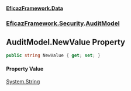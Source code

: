 #### [EficazFramework.Data](EficazFrameworkData.md 'EficazFramework Data')
### [EficazFramework.Security](EficazFrameworkData.md#EficazFramework.Security 'EficazFramework.Security').[AuditModel](EficazFramework.Security/AuditModel.md 'EficazFramework.Security.AuditModel')

## AuditModel.NewValue Property

```csharp
public string NewValue { get; set; }
```

#### Property Value
[System.String](https://docs.microsoft.com/en-us/dotnet/api/System.String 'System.String')